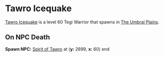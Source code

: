 # Tawro Icequake



[Tawro Icequake](/npc/176006) is a level 60 Tegi Warrior that spawns in [The Umbral Plains](/zone/176).





## On NPC Death

**Spawn NPC:**  [Spirit of Tawro](/npc/176020) at (**y:** 2899, **x:** 60)
end